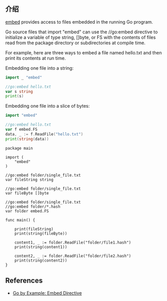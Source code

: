 ## 介绍

[embed](https://pkg.go.dev/embed) provides access to files embedded in the running Go program.

Go source files that import "embed" can use the //go:embed directive to initialize a variable of type string, []byte, or FS with the contents of files read from the package directory or subdirectories at compile time.

For example, here are three ways to embed a file named hello.txt and then print its contents at run time.

Embedding one file into a string:

```go
import _ "embed"

//go:embed hello.txt
var s string
print(s)
```

Embedding one file into a slice of bytes:
```go
import "embed"

//go:embed hello.txt
var f embed.FS
data, _ := f.ReadFile("hello.txt")
print(string(data))
```

```
package main

import (
    "embed"
)

//go:embed folder/single_file.txt
var fileString string

//go:embed folder/single_file.txt
var fileByte []byte

//go:embed folder/single_file.txt
//go:embed folder/*.hash
var folder embed.FS

func main() {

    print(fileString)
    print(string(fileByte))

    content1, _ := folder.ReadFile("folder/file1.hash")
    print(string(content1))

    content2, _ := folder.ReadFile("folder/file2.hash")
    print(string(content2))
}
```
## References

- [Go by Example: Embed Directive](https://gobyexample.com/embed-directive)